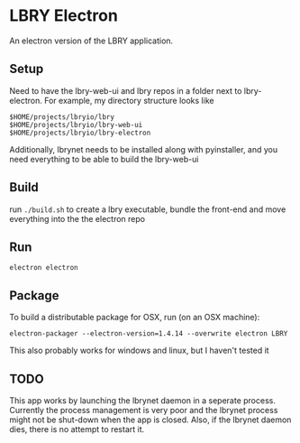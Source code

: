 # LBRY Electron

An electron version of the LBRY application.

## Setup

Need to have the lbry-web-ui and lbry repos in a folder next to
lbry-electron.  For example, my directory structure looks like

```
$HOME/projects/lbryio/lbry
$HOME/projects/lbryio/lbry-web-ui
$HOME/projects/lbryio/lbry-electron
```

Additionally, lbrynet needs to be installed along with pyinstaller, and you
need everything to be able to build the lbry-web-ui

## Build

run `./build.sh` to create a lbry executable, bundle the front-end and move
everything into the the electron repo

## Run

`electron electron`

## Package

To build a distributable package for OSX, run (on an OSX machine):

`electron-packager --electron-version=1.4.14 --overwrite electron LBRY`

This also probably works for windows and linux, but I haven't tested it

## TODO

This app works by launching the lbrynet daemon in a seperate process.  Currently the
process management is very poor and the lbrynet process might not be shut-down when the app
is closed. Also, if the lbrynet daemon dies, there is no attempt to restart it.




